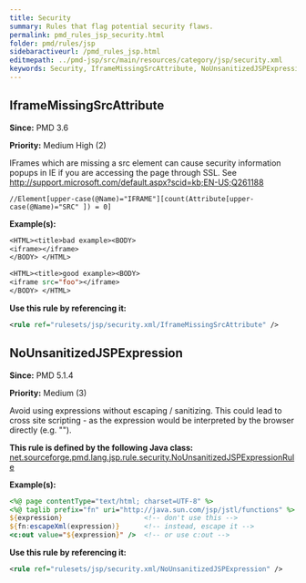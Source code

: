 ```yaml
---
title: Security
summary: Rules that flag potential security flaws.
permalink: pmd_rules_jsp_security.html
folder: pmd/rules/jsp
sidebaractiveurl: /pmd_rules_jsp.html
editmepath: ../pmd-jsp/src/main/resources/category/jsp/security.xml
keywords: Security, IframeMissingSrcAttribute, NoUnsanitizedJSPExpression
---
```

## IframeMissingSrcAttribute

**Since:** PMD 3.6

**Priority:** Medium High (2)

IFrames which are missing a src element can cause security information popups in IE if you are accessing the page
through SSL. See http://support.microsoft.com/default.aspx?scid=kb;EN-US;Q261188

```
//Element[upper-case(@Name)="IFRAME"][count(Attribute[upper-case(@Name)="SRC" ]) = 0]
```

**Example(s):**

``` jsp
<HTML><title>bad example><BODY>
<iframe></iframe>
</BODY> </HTML>

<HTML><title>good example><BODY>
<iframe src="foo"></iframe>
</BODY> </HTML>
```

**Use this rule by referencing it:**
``` xml
<rule ref="rulesets/jsp/security.xml/IframeMissingSrcAttribute" />
```

## NoUnsanitizedJSPExpression

**Since:** PMD 5.1.4

**Priority:** Medium (3)

Avoid using expressions without escaping / sanitizing. This could lead to cross site scripting - as the expression
would be interpreted by the browser directly (e.g. "<script>alert('hello');</script>").

**This rule is defined by the following Java class:** [net.sourceforge.pmd.lang.jsp.rule.security.NoUnsanitizedJSPExpressionRule](https://github.com/pmd/pmd/blob/master/pmd-jsp/src/main/java/net/sourceforge/pmd/lang/jsp/rule/security/NoUnsanitizedJSPExpressionRule.java)

**Example(s):**

``` jsp
<%@ page contentType="text/html; charset=UTF-8" %>
<%@ taglib prefix="fn" uri="http://java.sun.com/jsp/jstl/functions" %>
${expression}                    <!-- don't use this -->
${fn:escapeXml(expression)}      <!-- instead, escape it -->
<c:out value="${expression}" />  <!-- or use c:out -->
```

**Use this rule by referencing it:**
``` xml
<rule ref="rulesets/jsp/security.xml/NoUnsanitizedJSPExpression" />
```

